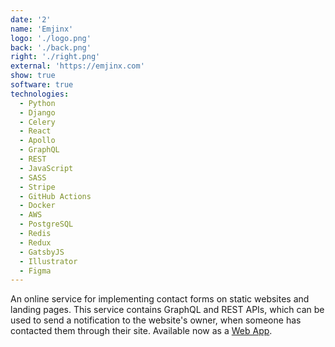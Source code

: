 ```yaml
---
date: '2'
name: 'Emjinx'
logo: './logo.png'
back: './back.png'
right: './right.png'
external: 'https://emjinx.com'
show: true
software: true
technologies:
  - Python
  - Django
  - Celery
  - React
  - Apollo
  - GraphQL
  - REST
  - JavaScript
  - SASS
  - Stripe
  - GitHub Actions
  - Docker
  - AWS
  - PostgreSQL
  - Redis
  - Redux
  - GatsbyJS
  - Illustrator
  - Figma
---
```


An online service for implementing contact forms on static websites and landing pages. This service contains GraphQL and REST APIs, which can be used to send a notification to the website's owner, when someone has contacted them through their site. Available now as a [Web App](https://emjinx.com).
